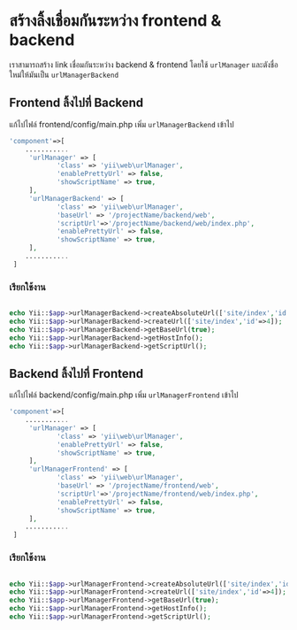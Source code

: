 สร้างลิ้งเชื่อมกันระหว่าง frontend & backend
===========================
เราสามารถสร้าง link เชื่อมกันระหว่าง backend & frontend โดยใช้ `urlManager` และตังชื่อใหม่ให้มันเป็น `urlManagerBackend`

## Frontend ลิ้งไปที่ Backend
แก้ไปไฟล์ frontend/config/main.php  เพิ่ม `urlManagerBackend` เข้าไป
```php
'component'=>[
	...........
	 'urlManager' => [
            'class' => 'yii\web\urlManager',
            'enablePrettyUrl' => false,
            'showScriptName' => true,
     ],
     'urlManagerBackend' => [
            'class' => 'yii\web\urlManager',
            'baseUrl' => '/projectName/backend/web',
            'scriptUrl'=>'/projectName/backend/web/index.php',
            'enablePrettyUrl' => false,
            'showScriptName' => true,
     ],
    ...........
 ]
```

### เรียกใช้งาน
```php

echo Yii::$app->urlManagerBackend->createAbsoluteUrl(['site/index','id'=>4]);
echo Yii::$app->urlManagerBackend->createUrl(['site/index','id'=>4]);
echo Yii::$app->urlManagerBackend->getBaseUrl(true);
echo Yii::$app->urlManagerBackend->getHostInfo();
echo Yii::$app->urlManagerBackend->getScriptUrl();

```

## Backend  ลิ้งไปที่ Frontend
แก้ไปไฟล์ backend/config/main.php  เพิ่ม `urlManagerFrontend` เข้าไป
```php
'component'=>[
	...........
	 'urlManager' => [
            'class' => 'yii\web\urlManager',
            'enablePrettyUrl' => false,
            'showScriptName' => true,
     ],
     'urlManagerFrontend' => [
            'class' => 'yii\web\urlManager',
            'baseUrl' => '/projectName/frontend/web',
            'scriptUrl'=>'/projectName/frontend/web/index.php',
            'enablePrettyUrl' => false,
            'showScriptName' => true,
     ],
    ...........
 ]
```

### เรียกใช้งาน
```php

echo Yii::$app->urlManagerFrontend->createAbsoluteUrl(['site/index','id'=>4]);
echo Yii::$app->urlManagerFrontend->createUrl(['site/index','id'=>4]);
echo Yii::$app->urlManagerFrontend->getBaseUrl(true);
echo Yii::$app->urlManagerFrontend->getHostInfo();
echo Yii::$app->urlManagerFrontend->getScriptUrl();

